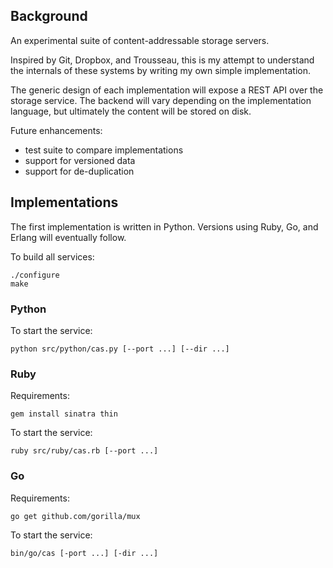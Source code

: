 ## Background

An experimental suite of content-addressable storage servers.

Inspired by Git, Dropbox, and Trousseau, this is my attempt to understand the
internals of these systems by writing my own simple implementation.

The generic design of each implementation will expose a REST API over the
storage service. The backend will vary depending on the implementation
language, but ultimately the content will be stored on disk.

Future enhancements:

* test suite to compare implementations
* support for versioned data
* support for de-duplication

## Implementations

The first implementation is written in Python. Versions using Ruby, Go, and
Erlang will eventually follow.

To build all services:

    ./configure
    make

### Python

To start the service:

    python src/python/cas.py [--port ...] [--dir ...]

### Ruby

Requirements:

    gem install sinatra thin

To start the service:

    ruby src/ruby/cas.rb [--port ...]

### Go

Requirements:

    go get github.com/gorilla/mux

To start the service:

    bin/go/cas [-port ...] [-dir ...]
